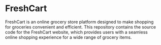 # FreshCart
FreshCart is an online grocery store platform designed to make shopping for groceries convenient and efficient. This repository contains the source code for the FreshCart website, which provides users with a seamless online shopping experience for a wide range of grocery items.
